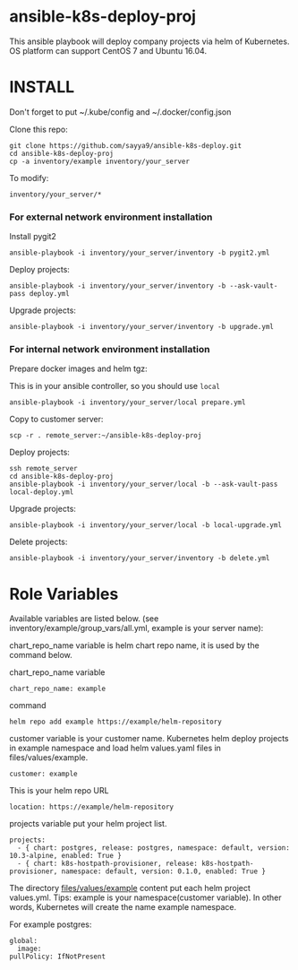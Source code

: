 # ansible-k8s-deploy-proj
This ansible playbook will deploy company projects via helm of Kubernetes. OS platform can support CentOS 7 and Ubuntu 16.04.

INSTALL
=======

Don't forget to put ~/.kube/config and  ~/.docker/config.json

Clone this repo:

```
git clone https://github.com/sayya9/ansible-k8s-deploy.git
cd ansible-k8s-deploy-proj
cp -a inventory/example inventory/your_server
```

To modify:

```
inventory/your_server/*
```

### For external network environment installation

Install pygit2

```
ansible-playbook -i inventory/your_server/inventory -b pygit2.yml
```

Deploy projects:

```
ansible-playbook -i inventory/your_server/inventory -b --ask-vault-pass deploy.yml
```

Upgrade projects:

```
ansible-playbook -i inventory/your_server/inventory -b upgrade.yml
```

### For internal network environment installation

Prepare docker images and helm tgz:

This is in your ansible controller, so you should use `local`

```
ansible-playbook -i inventory/your_server/local prepare.yml
```

Copy to customer server:

```
scp -r . remote_server:~/ansible-k8s-deploy-proj
```

Deploy projects:

```
ssh remote_server
cd ansible-k8s-deploy-proj
ansible-playbook -i inventory/your_server/local -b --ask-vault-pass local-deploy.yml
```

Upgrade projects:

```
ansible-playbook -i inventory/your_server/local -b local-upgrade.yml
```

Delete projects:

```
ansible-playbook -i inventory/your_server/inventory -b delete.yml
```

Role Variables
=======
Available variables are listed below. (see inventory/example/group_vars/all.yml, example is your server name):

chart_repo_name variable is helm chart repo name, it is used by the command below.

chart_repo_name variable

```
chart_repo_name: example
```

command

```
helm repo add example https://example/helm-repository
```

customer variable is your customer name. Kubernetes helm deploy projects in example namespace and load helm values.yaml files in files/values/example.

```customer: example```


This is your helm repo URL

```
location: https://example/helm-repository
```

projects variable put your helm project list.

```
projects:
  - { chart: postgres, release: postgres, namespace: default, version: 10.3-alpine, enabled: True }
  - { chart: k8s-hostpath-provisioner, release: k8s-hostpath-provisioner, namespace: default, version: 0.1.0, enabled: True }
```

The directory [files/values/example](https://github.com/sayya9/ansible-k8s-deploy-proj/tree/master/files/values/example) content put each helm project values.yml. Tips: example is your namespace(customer variable). In other words, Kubernetes will create the name example namespace.

For example postgres:
```
global:
  image:
pullPolicy: IfNotPresent
```
